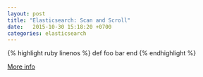 ```yaml
---
layout: post
title: "Elasticsearch: Scan and Scroll"
date:   2015-10-30 15:18:20 +0700
categories: elasticsearch
---
```


{% highlight ruby linenos %}
def foo
  bar
end
{% endhighlight %}

[More info](https://www.elastic.co/guide/en/elasticsearch/guide/current/scan-scroll.html)
